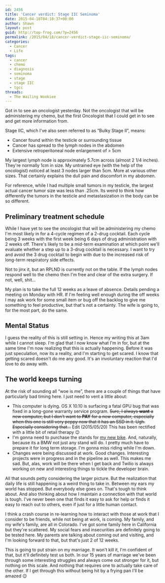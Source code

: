 ```yaml
---
id: 2456
title: 'Cancer verdict: Stage IIC Seminoma'
date: 2015-04-18T04:10:37+00:00
author: Shawn
layout: post
guid: http://top-frog.com/?p=2456
permalink: /2015/04/18/cancer-verdict-stage-iic-seminoma/
categories:
  - Cancer
  - Life
tags:
  - cancer
  - chemo
  - diagnosis
  - seminoma
  - stage
  - stage IIC
  - tgcc
threads:
  - The Wailing Wookiee
---
```

Got in to see an oncologist yesterday. Not the oncologist that will be administering my chemo, but the first Oncologist that I could get in to see and get more information from. 

Stage IIC, which I've also seen referred to as &#8220;Bulky Stage II&#8221;, means:

  * Cancer found within the testicle or surrounding tissue
  * Cancer has spread to the lymph nodes in the abdomen
  * Extensive retroperitoneal node enlargement of > 5cm

My largest lymph node is approximately 5.7cm across (almost 2 1/4 inches). They're normally 1cm in size. My untrained eye (with the help of the oncologist) noticed at least 3 nodes larger than 5cm. More at various other sizes. That certainly explains the dull pain and discomfort in my abdomen.

For reference, while I had multiple small tumors in my testicle, the largest actual cancer tumor size was less than .25cm. Its weird to think how differently the tumors in the testicle and metastasization in the body can be so different.

## Preliminary treatment schedule

While I have yet to see the oncologist that will be administering my chemo I'm most likely in for a 4-cycle regimen of a 2-drug cocktail. Each cycle being 3 weeks with the first week being 6 days of drug administration with 2 weeks off. There's likely to be a mid-term examination at which point we'll evaluate whether a step up to a 3-drug cocktail is necessary. I want to try and avoid the 3 drug cocktail to begin with due to the increased risk of long-term respiratory side effects.

Not to jinx it, but an RPLND is currently not on the table. If the lymph nodes respond well to the chemo then I'm free and clear of the extra surgery. If not, well, shit&hellip;

My plan is to take the full 12 weeks as a leave of absence. Details pending a meeting on Monday with HR. If I'm feeling well enough during the off weeks I may ask work for some small item or bug off the backlog to give me something to feel productive, but that's not a certainty. The wife is going to, for the most part, do the same.

## Mental Status

I guess the reality of this is still setting in. Hence my writing this at 3am while I cannot sleep. I'm glad that I now know what I'm in for, but at the same time I'm now realizing that this is actually happening. Before it was just speculation, now its a reality, and I'm starting to get scared. I know that getting scared doesn't do me any good. It's an involuntary reaction that I'd love to do away with.

## The world keeps turning

At the risk of sounding all &#8220;woe is me&#8221;, there are a couple of things that have particularly bad timing here. I just need to vent a little about:

  * This computer is dying. OS X 10.10 is surfacing a fatal GPU bug that was fixed in a long-gone warranty service program. <strike>Sure, I always **want** a new computer, but I don't want to **PAY** for a new computer, especially when this one is still very peppy now that it has an SSD in it. Ugh. Especially considering that&hellip;</strike> Edit (2015/05/20) This has been rectified with a little bit of retail therapy 😉
  * I'm gonna need to purchase the stands for [my new bike](https://www.flickr.com/photos/tehgipster/16754474752/). And, naturally, because its a BMW not just any stand will do. I pretty much have to prepare it for long term storage. I'm gonna miss riding while I'm down.
  * Changes were being discussed at work. Good changes. Interesting projects were in progress and in the pipeline as well. This makes me sad. But, alas, work will be there when I get back and Twilio is always working on new and interesting things to tickle the developer brain.

All that sounds petty considering the larger picture. But the realization that daily life is still happening is a weird thing to take in. Between my ears my world has stopped. But everybody else goes on. That's tough to think about. And also thinking about how I maintain a connection with that world is tough. I've never been one that finds it easy to ask for help or finds it easy to reach out to others, even if just for a little human contact.

I think a crash course in re-learning how to interact with those at work that I consider to be friends, while not being at work, is coming. My family, and my wife's family, are all in Colorado. I've got some family here in California but they're scattered. My social fears and insecurities are definitely going to be tested here. My parents are talking about coming out and visiting, and I'm looking forward to that, but that's just 2 of 12 weeks. 

This is going to put strain on my marriage. It won't kill it, I'm confident of that, but it'll definitely test us both. In our 15 years of marriage we've been through some interesting struggles and always come out stronger for it, but nothing on this scale. And nothing that requires one to actually take care of the other. If I get through this without being hit by a frying pan I'll be amazed 😉